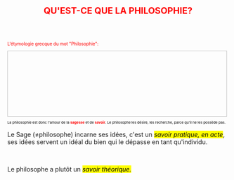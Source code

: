 <meta chartes="utf-8" />
<html>
 <head><style>
    #para1{
        font-size:20px;
        text-align:center;
        color:red
    }
    #para2{
        font-size:10px;
        text-align:left;
        color:red
    }
    #para3{
        font-size:8px;
        text-align:left;
        color:#000000
    }
    mark{
        background-color:yellow;
        color:black;
    }
    #p1{
        font-size:14px;
    }
    #p2{
        font-size:10px;
    }

 </style></head>

 <body>
 <h1 id="para1">QU'EST-CE QUE LA PHILOSOPHIE?</h1>
 <br>
 <br>
 <p id="para2">L'étymologie grecque du mot "Philosophie":</p>
 <img scr="filo.jpg" width="500" height="150"/>
 <p id="para3"> La philosophie est donc l'amour de la <b style="color:red;"> sagesse </b> et de<b style="color:red;"> savoir</b>. Le philosophe les désire, les recherche, parce qu'il ne les possède pas.  </p>
 <p>Le Sage (≠philosophe) incarne ses idées, c'est un <i><mark> savoir pratique, en acte</mark></i>, ses idées servent un idéal du bien qui le dépasse en tant qu'individu.</p> <br>
 <p>Le philosophe a plutôt un <i><mark> savoir théorique.</mark></i></p>
 
 </body>
</html>


 
 
